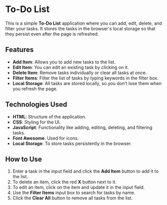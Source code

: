 # To-Do List

This is a simple **To-Do List** application where you can add, edit, delete, and filter your tasks. It stores the tasks in the browser's local storage so that they persist even after the page is refreshed.

## Features

- **Add Item**: Allows you to add new tasks to the list.
- **Edit Item**: You can edit an existing task by clicking on it.
- **Delete Item**: Remove tasks individually or clear all tasks at once.
- **Filter Items**: Filter the list of tasks by typing keywords in the filter box.
- **Local Storage**: All tasks are stored locally, so you don’t lose them when you refresh the page.

## Technologies Used

- **HTML**: Structure of the application.
- **CSS**: Styling for the UI.
- **JavaScript**: Functionality like adding, editing, deleting, and filtering tasks.
- **Font Awesome**: Used for icons.
- **Local Storage**: To store tasks persistently in the browser.

## How to Use

1. Enter a task in the input field and click the **Add Item** button to add it to the list.
2. To delete an item, click the red **X** button next to it.
3. To edit an item, click on the item and update it in the input field.
4. Use the **Filter Items** input box to search for tasks by name.
5. Click the **Clear All** button to remove all tasks from the list.
